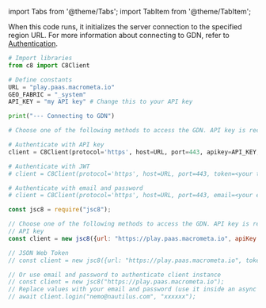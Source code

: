 import Tabs from '@theme/Tabs';
import TabItem from '@theme/TabItem';

When this code runs, it initializes the server connection to the specified region URL. For more information about connecting to GDN, refer to [Authentication](../account-management/auth/index.md).

<Tabs groupId="operating-systems">
<TabItem value="py" label="Python SDK">

```py
# Import libraries
from c8 import C8Client

# Define constants
URL = "play.paas.macrometa.io"
GEO_FABRIC = "_system"
API_KEY = "my API key" # Change this to your API key

print("--- Connecting to GDN")

# Choose one of the following methods to access the GDN. API key is recommended.

# Authenticate with API key
client = C8Client(protocol='https', host=URL, port=443, apikey=API_KEY, geofabric=GEO_FABRIC)

# Authenticate with JWT
# client = C8Client(protocol='https', host=URL, port=443, token=<your token>, geofabric=GEO_FABRIC))

# Authenticate with email and password
# client = C8Client(protocol='https', host=URL, port=443, email=<your email id>, password=<your password>, geofabric=GEO_FABRIC)
```

</TabItem>
<TabItem value="js" label="JavaScript SDK">

```js
const jsc8 = require("jsc8");

// Choose one of the following methods to access the GDN. API key is recommended.
// API key
const client = new jsc8({url: "https://play.paas.macrometa.io", apiKey: "XXXX", fabricName: '_system'});

// JSON Web Token
// const client = new jsc8({url: "https://play.paas.macrometa.io", token: "XXXX", fabricName: '_system'});

// Or use email and password to authenticate client instance
// const client = new jsc8("https://play.paas.macrometa.io");
// Replace values with your email and password (use it inside an async function).
// await client.login("nemo@nautilus.com", "xxxxxx"); 
```

</TabItem>
</Tabs>
